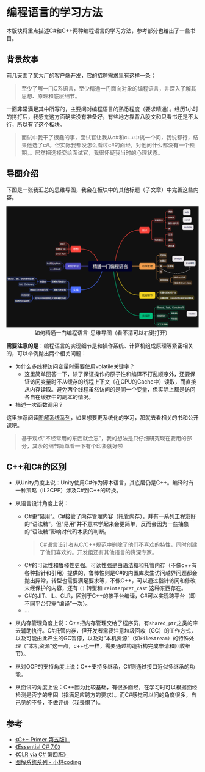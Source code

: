 # 编程语言的学习方法

本版块将重点描述C#和C++两种编程语言的学习方法，参考部分也给出了一些书目。

## 背景故事

前几天面了某大厂的客户端开发，它的招聘需求里有这样一条：

> 至少了解一门C系语言，至少精通一门面向对象的编程语言，并深入了解其思想、原理和底层细节。

一面非常满足其中所写的，主要问对编程语言的熟悉程度（要求精通）。经历1小时的拷打后，我感觉这方面确实没有准备好，有些地方靠背八股文和只看书还是不太行，所以有了这个板块。

> 面试中我干了很蠢的事，面试官让我从c#和c++中挑一个问，我说都行，结果他选了c#。但实际我都没怎么看过c#的面经，对他问什么都没有一个预期。。居然把选择交给面试官，我很怀疑我当时的心理状态。

## 导图介绍

下图是一张我汇总的思维导图，我会在板块中的其他标题（子文章）中完善这些内容。

<img src="../img/language-0.png">

<center> 如何精通一门编程语言-思维导图（看不清可以右键打开） </center>

**需要注意的是**：编程语言的实现细节是和操作系统、计算机组成原理等紧密相关的，可以举例抛出两个相关问题：
- 为什么多线程访问变量时需要使用volatile关键字？
    - 这里简单回答一下，除了保证操作的原子性和编译不打乱顺序外，还要保证访问变量时不从缓存的线程上下文（在CPU的Cache中）读取，而直接从内存读取。避免两个线程虽然访问的是同一个变量，但实际上都是访问各自在缓存中的副本的情况。
- 描述一次函数调用？

这里推荐阅读[图解系统系列](https://www.xiaolincoding.com/os)，如果想要更系统化的学习，那就去看相关的书和公开课吧。
> 基于观点“不经常用的东西就会忘”，我的想法是只仔细研究现在要用的部分，其余的细节简单看一下有个印象就好啦

## C++和C#的区别

- 从Unity角度上说：Unity使用C#作为脚本语言，其底层仍是C++。编译时有一种策略（IL2CPP）涉及C#到C++的转换。

- 从语言设计角度上说：
    - C#更“易用”。C#接管了内存管理内容（托管内存），并有一系列工程友好的“语法糖”。但“易用”并不意味学起来会更简单，反而会因为一些抽象的“语法糖”影响对代码本质的判断。
        > C#语言设计者从C/C++规范中删除了他们不喜欢的特性，同时创建了他们喜欢的。开发组还有其他语言的资深专家。
    - C#的可读性和鲁棒性更强。可读性强是由语法糖和托管内存（不像c++有各种指针和引用）提供的，鲁棒性则是C#的内置库发生访问越界问题都会抛出异常，转型也需要满足要求等，不像C++，可以通过指针访问和修改未经保护的内容，还有 `()` 转型和 `reinterpret_cast` 这种东西存在。
    - C#的JIT、IL、CLR，区别于C++的按平台编译，C#可以实现跨平台（即不同平台只需“编译”一次）。
    - ...
- 从内存管理角度上说：C++把内存管理交给了程序员，有`shared_ptr`之类的库去辅助执行。C#托管内存，但开发者需要注意垃圾回收（GC）的工作方式，以及可能由此产生的GC暂停，以及对“本机资源”（如`FileStream`）的特殊处理（“本机资源”这一点，c++也一样，需要通过构造析构完成申请和回收细节）。
- 从对OOP的支持角度上说：C++支持多继承，C#则通过接口近似多继承的功能。
- 从面试的角度上说：C++因为比较基础，有很多面经，在学习时可以根据面经检测是否学的牢固（指满足应聘方的要求）。而C#感觉可以问的角度很多，自己见的不多，不做评价（我畏惧了）。

## 参考
- [《C++ Primer 第五版》](https://book.douban.com/subject/10505113/)
- [《Essential C# 7.0》](https://book.douban.com/subject/33474759)
- [《CLR via C# 第四版》](https://book.douban.com/subject/26285940)
- [图解系统系列 - 小林coding](https://www.xiaolincoding.com/os)
